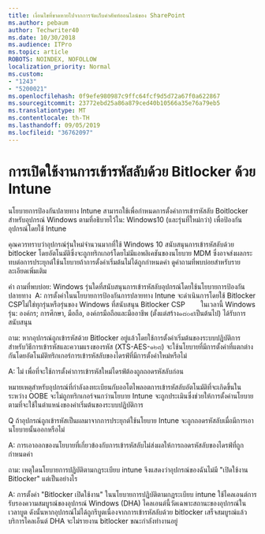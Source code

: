```yaml
---
title: เงื่อนไขที่ขาดหายไปจากการจัดเก็บคำศัพท์ออนไลน์ของ SharePoint
ms.author: pebaum
author: Techwriter40
ms.date: 10/30/2018
ms.audience: ITPro
ms.topic: article
ROBOTS: NOINDEX, NOFOLLOW
localization_priority: Normal
ms.custom:
- "1243"
- "5200021"
ms.openlocfilehash: 0f9efe980987c9ffc64fcf9d5d72a67f0a622867
ms.sourcegitcommit: 23772ebd25a86a879ced40b10566a35e76a79eb5
ms.translationtype: MT
ms.contentlocale: th-TH
ms.lasthandoff: 09/05/2019
ms.locfileid: "36762097"
---
```

# <a name="enabling-bitlocker-encryption-with-intune"></a>การเปิดใช้งานการเข้ารหัสลับด้วย Bitlocker ด้วย Intune

นโยบายการป้องกันปลายทาง Intune สามารถใช้เพื่อกำหนดการตั้งค่าการเข้ารหัสลับ Boitlocker สำหรับอุปกรณ์ Windows ตามที่อธิบายไว้ใน: Windows10 (และรุ่นที่ใหม่กว่า) เพื่อป้องกันอุปกรณ์โดยใช้ Intune

คุณควรทราบว่าอุปกรณ์รุ่นใหม่จำนวนมากที่ใช้ Windows 10 สนับสนุนการเข้ารหัสลับด้วย bitlocker โดยอัตโนมัติซึ่งจะถูกทริกเกอร์โดยไม่มีแอพลิเคชันของนโยบาย MDM ซึ่งอาจส่งผลกระทบต่อการประยุกต์ใช้นโยบายถ้าการตั้งค่าเริ่มต้นไม่ได้ถูกกำหนดค่า ดูคำถามที่พบบ่อยสำหรับรายละเอียดเพิ่มเติม


คำ ถามที่พบบ่อย: Windows รุ่นใดที่สนับสนุนการเข้ารหัสลับอุปกรณ์โดยใช้นโยบายการป้องกันปลายทาง
 A: การตั้งค่าในนโยบายการป้องกันการปลายทาง Intune จะดำเนินการโดยใช้ Bitlocker CSPไม่ใช่ทุกรุ่นหรือรุ่นของ Windows ที่สนับสนุน Bitlocker CSP 
      ในเวลานี้ Windows รุ่น: องค์กร; การศึกษา, มือถือ, องค์กรมือถือและมืออาชีพ (ตั้งแต่สร้าง๑๘๐๙เป็นต้นไป) ได้รับการสนับสนุน




ถาม: หากอุปกรณ์ถูกเข้ารหัสด้วย Bitlocker อยู่แล้วโดยใช้การตั้งค่าเริ่มต้นของระบบปฏิบัติการสำหรับวิธีการเข้ารหัสและความแรงของรหัส (XTS-AES-๑๒๘) จะใช้นโยบายที่มีการตั้งค่าที่แตกต่างกันโดยอัตโนมัติทริกเกอร์การเข้ารหัสลับของไดรฟ์ที่มีการตั้งค่าใหม่หรือไม่

A: ไม่ เพื่อที่จะใช้การตั้งค่าการเข้ารหัสใหม่ไดรฟ์ต้องถูกถอดรหัสลับก่อน

หมายเหตุสำหรับอุปกรณ์ที่กำลังลงทะเบียนกับออโตไพลอตการเข้ารหัสลับอัตโนมัติที่จะเกิดขึ้นในระหว่าง OOBE จะไม่ถูกทริกเกอร์จนกว่านโยบาย Intune จะถูกประเมินซึ่งช่วยให้การตั้งค่านโยบายตามที่จะใช้ในตำแหน่งของค่าเริ่มต้นของระบบปฏิบัติการ




Q ถ้าอุปกรณ์ถูกเข้ารหัสเป็นผลมาจากการประยุกต์ใช้นโยบาย Intune จะถูกถอดรหัสลับเมื่อมีการเอานโยบายนั้นออกหรือไม่

A: การเอาออกของนโยบายที่เกี่ยวข้องกับการเข้ารหัสลับไม่ส่งผลให้การถอดรหัสลับของไดรฟ์ที่ถูกกำหนดค่า




ถาม: เหตุใดนโยบายการปฏิบัติตามกฎระเบียบ intune จึงแสดงว่าอุปกรณ์ของฉันไม่มี "เปิดใช้งาน Bitlocker" แต่เป็นอย่างไร

A: การตั้งค่า "Bitlocker เปิดใช้งาน" ในนโยบายการปฏิบัติตามกฎระเบียบ intune ใช้ไคลเอนต์การรับรองความสมบูรณ์ของอุปกรณ์ Windows (DHA) ไคลเอนต์นี้วัดเฉพาะสถานะของอุปกรณ์ในเวลาบูต ดังนั้นหากอุปกรณ์ไม่ได้ถูกรีบูตเนื่องจากการเข้ารหัสลับด้วย bitlocker เสร็จสมบูรณ์แล้วบริการไคลเอ็นต์ DHA จะไม่รายงาน bitlocker ขณะกำลังทำงานอยู่
